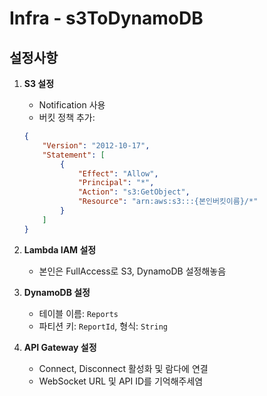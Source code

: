 
# Infra - s3ToDynamoDB
## 설정사항

1. **S3 설정**
    - Notification 사용
    - 버킷 정책 추가:
    
    ```json
    {
        "Version": "2012-10-17",
        "Statement": [
            {
                "Effect": "Allow",
                "Principal": "*",
                "Action": "s3:GetObject",
                "Resource": "arn:aws:s3:::{본인버킷이름}/*"
            }
        ]
    }
    ```

2. **Lambda IAM 설정**
   - 본인은 FullAccess로 S3, DynamoDB 설정해놓음

3. **DynamoDB 설정**
   - 테이블 이름: `Reports`
   - 파티션 키: `ReportId`, 형식: `String`
4. **API Gateway 설정**
   - Connect, Disconnect 활성화 및 람다에 연결
   - WebSocket URL 및 API ID를 기억해주세염

